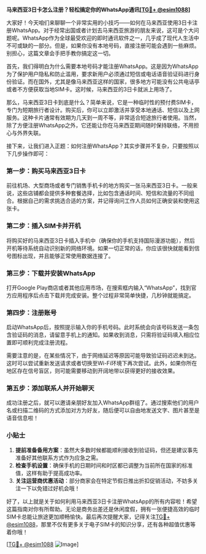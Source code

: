 **马来西亚3日卡怎么注册？轻松搞定你的WhatsApp通讯[[TG💪+ @esim1088](https://t.me/s/esim1088)]**

大家好！今天咱们来聊聊一个非常实用的小技巧——如何在马来西亚使用3日卡注册WhatsApp。对于经常出国或者计划去马来西亚旅游的朋友来说，这可是个大问题呢。WhatsApp作为全球最受欢迎的即时通讯软件之一，几乎成了现代人生活中不可或缺的一部分。但是，如果你没有本地号码，直接注册可能会遇到一些麻烦。别担心，这篇文章会手把手教你搞定这一切。

首先，我们得明白为什么需要本地号码才能注册WhatsApp。这是因为WhatsApp为了保护用户隐私和防止滥用，要求新用户必须通过短信或电话语音验证码进行身份验证。而在国外，尤其是像马来西亚这样的国家，很多地方可能没有公共电话亭或者不方便获取当地SIM卡。这时候，马来西亚的3日卡就派上用场了。

那么，马来西亚3日卡到底是什么？简单来说，它是一种临时性的预付费SIM卡，专门为短期旅行者设计。购买后，你可以立即激活并享受本地通话、短信以及上网服务。这种卡片通常有效期为几天到一周不等，非常适合短途旅行者使用。当然，除了方便注册WhatsApp之外，它还能让你在马来西亚期间随时保持联络，不用担心与外界失联。

接下来，让我们进入正题：如何注册WhatsApp？其实步骤并不复杂，只要按照以下几步操作即可：

### 第一步：购买马来西亚3日卡

前往机场、大型商场或者专门销售手机卡的地方购买一张马来西亚3日卡。一般来说，这些店铺都会提供多种套餐选择，比如包含通话时间、短信和流量的不同组合。根据自己的需求挑选合适的方案，并记得询问工作人员如何正确安装和使用这张卡。

### 第二步：插入SIM卡并开机

将购买好的马来西亚3日卡插入手机中（确保你的手机支持国际漫游功能），然后开机等待系统自动识别新的网络环境。如果一切正常的话，你应该很快就能看到信号图标出现，并且能够正常使用数据连接了。

### 第三步：下载并安装WhatsApp

打开Google Play商店或者其他应用市场，在搜索框内输入“WhatsApp”，找到官方应用程序后点击下载并完成安装。整个过程非常简单快捷，几秒钟就能搞定。

### 第四步：注册账号

启动WhatsApp后，按照提示输入你的手机号码。此时系统会向该号码发送一条包含验证码的消息，请留意手机上的通知。如果收到消息，只需将验证码填入相应位置即可顺利完成注册流程。

需要注意的是，在某些情况下，由于网络延迟等原因可能导致验证码迟迟未到达。这时可以尝试重新发送请求或者切换至Wi-Fi环境下再次尝试。此外，如果你所在地区存在信号盲区，则可能需要移动到开阔地带以获得更好的接收效果。

### 第五步：添加联系人并开始聊天

成功注册之后，就可以邀请亲朋好友加入WhatsApp群组了。通过搜索他们的用户名或扫描二维码的方式添加对方为好友，随后便可以自由地发送文字、图片甚至是语音信息啦！

### 小贴士

1. **提前准备备用方案**：虽然大多数时候都能顺利接收到验证码，但还是建议事先准备好其他联系方式作为应急之需。
2. **检查手机设置**：确保手机的日期时间和时区都已调整为当前所在国家的标准值，这样有助于提高成功率。
3. **关注运营商优惠活动**：部分商家会在特定节假日推出折扣促销活动，不妨多关注一下以免错过好机会哦！

好了，以上就是关于如何利用马来西亚3日卡注册WhatsApp的所有内容啦！希望这篇指南对你有所帮助。无论是商务出差还是休闲度假，拥有一张便捷高效的临时SIM卡总能让旅途更加顺畅愉快。最后再次提醒大家，记得关注[TG💪+ @esim1088](https://t.me/s/esim1088)，那里不仅有更多关于电子SIM卡的知识分享，还有各种超值优惠等着你哦！

[[TG💪+ @esim1088](https://t.me/s/esim1088) ![Image](https://i.postimg.cc/4NQfJmqS/Snipaste-2025-05-13-00-14-12.png)]